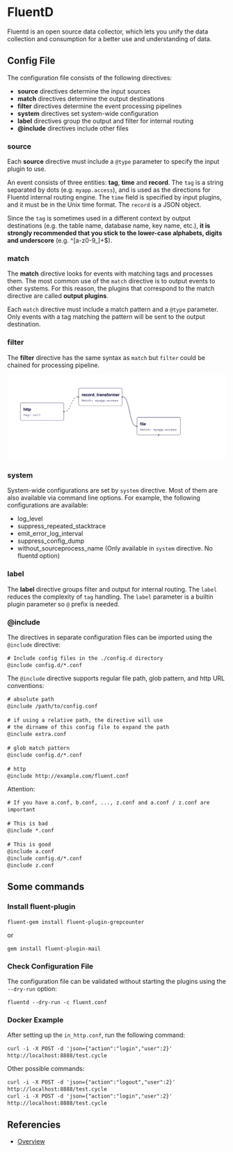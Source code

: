 # FluentD
Fluentd is an open source data collector, which lets you unify the data collection and consumption for a better use and understanding of data.

## Config File
The configuration file consists of the following directives:

- **source** directives determine the input sources
- **match** directives determine the output destinations
- **filter** directives determine the event processing pipelines
- **system** directives set system-wide configuration
- **label** directives group the output and filter for internal routing
- **@include** directives include other files

### source
Each **source** directive must include a `@type` parameter to specify the input plugin to use. 

An event consists of three entities: **tag**, **time** and **record**. The `tag` is a string separated by dots (e.g. `myapp.access`), and is used as the directions for Fluentd internal routing engine. The `time` field is specified by input plugins, and it must be in the Unix time format. The `record` is a JSON object.

Since the `tag` is sometimes used in a different context by output destinations (e.g. the table name, database name, key name, etc.), **it is strongly recommended that you stick to the lower-case alphabets, digits and underscore** (e.g. ^[a-z0-9_]+$).

### match
The **match** directive looks for events with matching tags and processes them. The most common use of the `match` directive is to output events to other systems. For this reason, the plugins that correspond to the match directive are called **output plugins**.

Each `match` directive must include a match pattern and a `@type` parameter. Only events with a tag matching the pattern will be sent to the output destination.

### filter
The **filter** directive has the same syntax as `match` but `filter` could be chained for processing pipeline.

<p align="center">
    <img src="images/filter.png" alt="Filter Directive" />
</p>

### system
System-wide configurations are set by `system` directive. Most of them are also available via command line options. For example, the following configurations are available:

- log_level
- suppress_repeated_stacktrace
- emit_error_log_interval
- suppress_config_dump
- without_sourceprocess_name (Only available in `system` directive. No fluentd option)

### label
The **label** directive groups filter and output for internal routing. The `label` reduces the complexity of `tag` handling. The `label` parameter is a builtin plugin parameter so `@` prefix is needed.

### @include
The directives in separate configuration files can be imported using the `@include` directive:
```text
# Include config files in the ./config.d directory
@include config.d/*.conf
```
The `@include` directive supports regular file path, glob pattern, and http URL conventions:
```text
# absolute path
@include /path/to/config.conf

# if using a relative path, the directive will use
# the dirname of this config file to expand the path
@include extra.conf

# glob match pattern
@include config.d/*.conf

# http
@include http://example.com/fluent.conf
```

Attention:
```text
# If you have a.conf, b.conf, ..., z.conf and a.conf / z.conf are important

# This is bad
@include *.conf

# This is good
@include a.conf
@include config.d/*.conf
@include z.conf
```

## Some commands
### Install fluent-plugin
```shell
fluent-gem install fluent-plugin-grepcounter
```
or
```shell
gem install fluent-plugin-mail
```

### Check Configuration File
The configuration file can be validated without starting the plugins using the `--dry-run` option:
```shell
fluentd --dry-run -c fluent.conf
```

### Docker Example
After setting up the `in_http.conf`, run the following command:
```shell
curl -i -X POST -d 'json={"action":"login","user":2}' http://localhost:8888/test.cycle
```
Other possible commands:
```shell
curl -i -X POST -d 'json={"action":"logout","user":2}' http://localhost:8888/test.cycle
curl -i -X POST -d 'json={"action":"login","user":2}' http://localhost:8888/test.cycle
```

## Referencies
- [Overview](https://docs.fluentd.org/quickstart)
